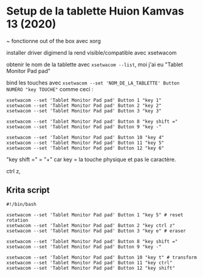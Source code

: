 # Setup de la tablette Huion Kamvas 13 (2020)

~ fonctionne out of the box avec xorg

installer driver digimend la rend visible/compatible avec xsetwacom


obtenir le nom de la tablette avec  `xsetwacom --list`, moi j'ai eu "Tablet Monitor Pad pad"

bind les touches avec `xsetwacom --set 'NOM_DE_LA_TABLETTE' Button NUMÉRO "key TOUCHE"` comme ceci :
```
xsetwacom --set 'Tablet Monitor Pad pad' Button 1 "key 1"
xsetwacom --set 'Tablet Monitor Pad pad' Button 2 "key 2"
xsetwacom --set 'Tablet Monitor Pad pad' Button 3 "key 3"

xsetwacom --set 'Tablet Monitor Pad pad' Button 8 "key shift ="
xsetwacom --set 'Tablet Monitor Pad pad' Button 9 "key -"

xsetwacom --set 'Tablet Monitor Pad pad' Button 10 "key 4"
xsetwacom --set 'Tablet Monitor Pad pad' Button 11 "key 5"
xsetwacom --set 'Tablet Monitor Pad pad' Button 12 "key 6"
```

"key shift =" = "+"
car key = la touche physique et pas le caractère.

ctrl z,



## Krita script


```
#!/bin/bash

xsetwacom --set 'Tablet Monitor Pad pad' Button 1 "key 5" # reset rotation
xsetwacom --set 'Tablet Monitor Pad pad' Button 2 "key ctrl z"
xsetwacom --set 'Tablet Monitor Pad pad' Button 3 "key e" # eraser

xsetwacom --set 'Tablet Monitor Pad pad' Button 8 "key shift ="
xsetwacom --set 'Tablet Monitor Pad pad' Button 9 "key -"

xsetwacom --set 'Tablet Monitor Pad pad' Button 10 "key t" # transform
xsetwacom --set 'Tablet Monitor Pad pad' Button 11 "key ctrl"
xsetwacom --set 'Tablet Monitor Pad pad' Button 12 "key shift"
```
